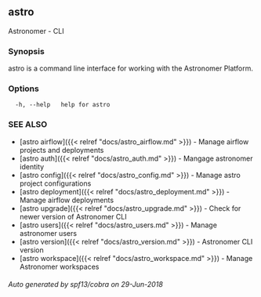 ## astro

Astronomer - CLI

### Synopsis

astro is a command line interface for working with the Astronomer Platform.

### Options

```
  -h, --help   help for astro
```

### SEE ALSO

* [astro airflow]({{< relref "docs/astro_airflow.md" >}})	 - Manage airflow projects and deployments
* [astro auth]({{< relref "docs/astro_auth.md" >}})	 - Mangage astronomer identity
* [astro config]({{< relref "docs/astro_config.md" >}})	 - Manage astro project configurations
* [astro deployment]({{< relref "docs/astro_deployment.md" >}})	 - Manage airflow deployments
* [astro upgrade]({{< relref "docs/astro_upgrade.md" >}})	 - Check for newer version of Astronomer CLI
* [astro users]({{< relref "docs/astro_users.md" >}})	 - Manage astronomer users
* [astro version]({{< relref "docs/astro_version.md" >}})	 - Astronomer CLI version
* [astro workspace]({{< relref "docs/astro_workspace.md" >}})	 - Manage Astronomer workspaces

###### Auto generated by spf13/cobra on 29-Jun-2018
